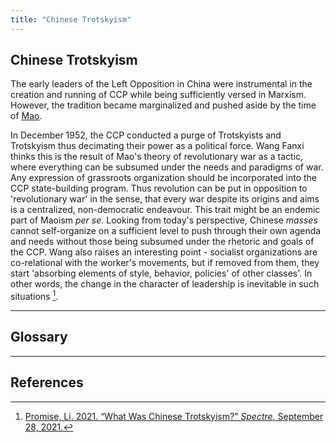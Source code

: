 ```yaml
---
title: "Chinese Trotskyism"
---
```


## Chinese Trotskyism

The early leaders of the Left Opposition in China were instrumental in the creation and running of CCP while being sufficiently versed in Marxism. However, the tradition became marginalized and pushed aside by the time of [Mao](mao_zedong.md).

In December 1952, the CCP conducted a purge of Trotskyists and Trotskyism thus decimating their power as a political force. Wang Fanxi thinks this is the result of Mao's theory of revolutionary war as a tactic, where everything can be subsumed under the needs and paradigms of war. Any expression of grassroots organization should be incorporated into the CCP state-building program. Thus revolution can be put in opposition to 'revolutionary war' in the sense, that every war despite its origins and aims is a centralized, non-democratic endeavour. This trait might be an endemic part of Maoism *per se*. Looking from today's perspective, Chinese *masses* cannot self-organize on a sufficient level to push through their own agenda and needs without those being subsumed under the rhetoric and goals of the CCP. Wang also raises an interesting point - socialist organizations are co-relational with the worker's movements, but if removed from them, they start 'absorbing elements of style, behavior, policies' of other classes'. In other words, the change in the character of leadership is inevitable in such situations [^1]. 


_ _ _

## Glossary

_ _ _

## References

[^1]: [Promise, Li. 2021. “What Was Chinese Trotskyism?” *Spectre*, September 28, 2021.](https://spectrejournal.com/what-was-chinese-trotskyism/.)

